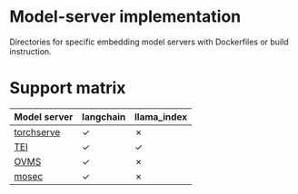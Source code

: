 # Model-server implementation

Directories for specific embedding model servers with Dockerfiles or build instruction.

# Support matrix

| Model server  | langchain  | llama_index  |
| ------------ | ------------ | ------------ |
| [torchserve](./torchserve)  | &#x2713;  | &#x2717;  |
| [TEI](./tei) | &#x2713;  |  &#x2713; |
| [OVMS](./ovms)  | &#x2713;  | &#x2717;  |
| [mosec](./mosec) | &#x2713;  |  &#x2717; |